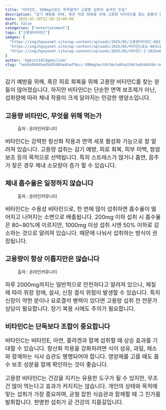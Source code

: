 ```yaml
---
title: "비타민C, 500mg으로는 부족할까? 고용량 섭취의 숨겨진 진실"
description: "감기 예방을 위해, 혹은 피로 회복을 위해 고용량 비타민C를 찾는 분들이 많아졌습니다. 하지만 비타민C는 단순한 면역 보조제가 아닌, 섭취량에 따라 체내 작용이 크게 달라지는 민감한 영양소입니다."
date: 2025-05-10T22:50:32+09:00
draft: false
categories: ["entertainment"]
tags: ["고용량비타민C"]
images: [
  "https://ingihgoyonet.site/wp-content/uploads/2025/05/고용량비타민C-683x1024.jpg"
  "https://ingihgoyonet.site/wp-content/uploads/2025/05/비타민C효능-683x1024.jpg"
  "https://ingihgoyonet.site/wp-content/uploads/2025/05/비타민C-2-1024x683.jpg"
]
author: "kgkstn1423gmailcom"
slug: "%eb%b9%84%ed%83%80%eb%af%bcc-500mg%ec%9c%bc%eb%a1%9c%eb%8a%94-%eb%b6%80%ec%a1%b1%ed%95%a0%ea%b9%8c-%ea%b3%a0%ec%9a%a9%eb%9f%89-%ec%84%ad%ec%b7%a8%ec%9d%98-%ec%88%a8%ea%b2%a8%ec%a7%84-%ec%a7%84"
---
```


<p style="font-size:18px">감기 예방을 위해, 혹은 피로 회복을 위해 고용량 비타민C를 찾는 분들이 많아졌습니다. 하지만 비타민C는 단순한 면역 보조제가 아닌, 섭취량에 따라 체내 작용이 크게 달라지는 민감한 영양소입니다.</p> <h2 >고용량 비타민C, 무엇을 위해 먹는가</h2> <figure ><img src="https://ingihgoyonet.site/wp-content/uploads/2025/05/고용량비타민C-683x1024.jpg" alt="" style="aspect-ratio:16/9;object-fit:cover"/><figcaption >출처 : 온라인커뮤니티</figcaption></figure> <p style="font-size:18px">비타민C는 강력한 항산화 작용과 면역 세포 활성화 기능으로 잘 알려져 있습니다. 고용량 섭취는 감기 예방, 피로 회복, 피부 미백, 항암 보조 등의 목적으로 선택됩니다. 특히 스트레스가 많거나 흡연, 음주가 잦은 경우 체내 소모량이 증가 할 수 있습니다.</p> <h2 >체내 흡수율은 일정하지 않습니다</h2> <figure ><img src="https://ingihgoyonet.site/wp-content/uploads/2025/05/비타민C효능-683x1024.jpg" alt="" style="aspect-ratio:16/9;object-fit:cover"/><figcaption >출처 : 온라인커뮤니티</figcaption></figure> <p style="font-size:18px">비타민C는 수용성 비타민으로, 한 번에 많이 섭취하면 흡수율이 떨어지고 나머지는 소변으로 배출됩니다. 200mg 이하 섭취 시 흡수율은 80~90%에 이르지만, 1000mg 이상 섭취 시엔 50% 이하로 감소하는 것으로 알려져 있습니다. 때문에 나눠서 섭취하는 방식이 권장됩니다.</p> <h2 >고용량이 항상 이롭지만은 않습니다</h2> <figure ><img src="https://ingihgoyonet.site/wp-content/uploads/2025/05/비타민C-2-1024x683.jpg" alt="" style="aspect-ratio:16/9;object-fit:cover"/><figcaption >출처 : 온라인커뮤니티</figcaption></figure> <p style="font-size:18px">하루 2000mg까지는 일반적으로 안전하다고 알려져 있으나, 체질에 따라 위장 장애, 설사, 신장 결석 위험이 발생할 수 있습니다. 특히 신장이 약한 분이나 요로결석 병력이 있다면 고용량 섭취 전 전문가 상담이 필요합니다. 장기 복용 시에도 주의가 필요합니다.</p> <h2 >비타민C는 단독보다 조합이 중요합니다</h2> <p style="font-size:18px">비타민C는 비타민E, 아연, 콜라겐과 함께 섭취할 때 상승 효과를 기대할 수 있습니다. 항산화 작용을 강화하려면 식이 섬유, 과일, 채소와 함께하는 식사 습관도 병행되어야 합니다. 영양제를 고를 때도 흡수 보조 성분을 함께 확인하는 것이 좋습니다.</p> <p style="font-size:18px">고용량 비타민C는 건강을 지키는 유용한 도구가 될 수 있지만, 무조건 많이 먹는다고 효과가 커지지는 않습니다. 개인의 상태와 목적에 맞는 섭취가 가장 중요하며, 균형 잡힌 식습관과 함께할 때 그 진가를 발휘합니다. 현명한 섭취가 곧 건강의 지름길입니다.</p>